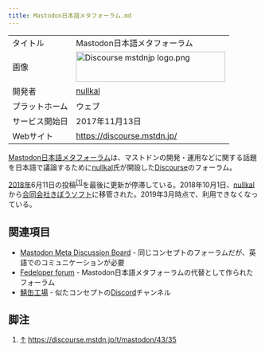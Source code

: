 ```yaml
---
title: Mastodon日本語メタフォーラム.md
---
```

<div>

|                |                                                                                                                                                                                                                                                                                                                                                                                                           |
|----------------|-----------------------------------------------------------------------------------------------------------------------------------------------------------------------------------------------------------------------------------------------------------------------------------------------------------------------------------------------------------------------------------------------------------|
| タイトル       | Mastodon日本語メタフォーラム                                                                                                                                                                                                                                                                                                                                                                              |
| 画像           | [<img src="/images/thumb/e/e7/Discourse_mstdnjp_logo.png/300px-Discourse_mstdnjp_logo.png" srcset="/images/thumb/e/e7/Discourse_mstdnjp_logo.png/450px-Discourse_mstdnjp_logo.png 1.5x, /images/thumb/e/e7/Discourse_mstdnjp_logo.png/600px-Discourse_mstdnjp_logo.png 2x" width="300" height="61" alt="Discourse mstdnjp logo.png" />](/%E3%83%95%E3%82%A1%E3%82%A4%E3%83%AB:Discourse_mstdnjp_logo.png) |
| 開発者         | [nullkal](/Nullkal "Nullkal")                                                                                                                                                                                                                                                                                                                                                                             |
| プラットホーム | ウェブ                                                                                                                                                                                                                                                                                                                                                                                                    |
| サービス開始日 | 2017年11月13日                                                                                                                                                                                                                                                                                                                                                                                            |
| Webサイト      | <a href="https://discourse.mstdn.jp/" rel="nofollow">https://discourse.mstdn.jp/</a>                                                                                                                                                                                                                                                                                                                      |

  
<a href="https://discourse.mstdn.jp/" rel="nofollow">Mastodon日本語メタフォーラム</a>は、マストドンの開発・運用などに関する話題を日本語で議論するために[nullkal](/Nullkal "Nullkal")氏が開設した[Discourse](/Discourse "Discourse")のフォーラム。

[2018年](/2018%E5%B9%B4 "2018年")6月11日の投稿<sup>[\[1\]](#cite_note-1)</sup>を最後に更新が停滞している。2018年10月1日、[nullkal](/Nullkal "Nullkal")から[合同会社きぼうソフト](/%E5%90%88%E5%90%8C%E4%BC%9A%E7%A4%BE%E3%81%8D%E3%81%BC%E3%81%86%E3%82%BD%E3%83%95%E3%83%88 "合同会社きぼうソフト")に移管された。2019年3月時点で、利用できなくなっている。

## 関連項目

-   [Mastodon Meta Discussion Board](/Mastodon_Meta_Discussion_Board "Mastodon Meta Discussion Board") - 同じコンセプトのフォーラムだが、英語でのコミュニケーションが必要
-   [Fedeloper forum](/Fedeloper_forum "Fedeloper forum") - Mastodon日本語メタフォーラムの代替として作られたフォーラム
-   [鯖缶工場](/%E9%AF%96%E7%BC%B6%E5%B7%A5%E5%A0%B4 "鯖缶工場") - 似たコンセプトの[Discord](/Discord "Discord")チャンネル

## 脚注

<div>

1.  [↑](#cite_ref-1) <a href="https://discourse.mstdn.jp/t/mastodon/43/35" rel="nofollow">https://discourse.mstdn.jp/t/mastodon/43/35</a>

</div>

</div>
